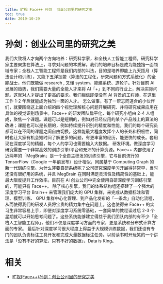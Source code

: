 ```yaml
---
title: 旷视 Face++ 孙剑  创业公司里的研究之美
toc: true
date: 2019-10-29
---
```

# 孙剑：创业公司里的研究之美


我们大致将人才向两个方向培养：研究科学家，和全栈人工智能工程师。研究科学家主要聚焦在算法上，寻求对问题的本质解，我们的培养目标是成为能独挡一面领域专家；全栈人工智能工程师是我们内部的叫法，目的是培养即能上九天揽月（算法设计和训练），又能下五洋捉鳖（算法的工程化，研究问题和方式系统化）的全能战士，他们既能做 research , 又懂 system，能建系统、造轮子。针对目前 AI 发展的趋势，我们需要大量的全能人才来将 AI「+」到不同的行业上，解决实际问题。这就对人才提出了更高的要求。我们相信即便没有 AI 背景的工程师，在这里工作 1-2 年后就能成为独当一面的人才。
怎么做事。有了一帮志同道合的小伙伴们，就要围绕这上面介绍的四个视觉理解核心问题开展研究、并将研究成果应用在具体的视觉识别场景中。Face++ 的研发团队扁平化，每个研究小组由 2-4 人组成，聚焦一个课题。课题可以是短期的，例如对已经应用的某个产品线上的算法的改进；课题也可以是长期的，例如持续提升识别的精度和性能。我们的每个研究员都可以在不同的课题之间自由切换，这样能最大程度发挥个人的长处和积极性，同时也让大家有机会短时间了解更多的问题，有更丰富的经历，能更快的成长。套用现在深度学习的精髓，每个人的学习也需要输入大数据。
研发环境。做深度学习研究需要一个非常高效的训练引擎/平台和充沛的计算资源。Face++ 内部使用了近两年的「MegBrain」是一个全自主研发的训练引擎，它与目前流行的 TensorFlow（Google 一年前发布）设计相似，同属基于 Computing Graph 的新一代训练引擎。为什么非要自研系统呢？公司研究深度学习开展得非常早，当时还没有很好用的系统，并且 MegBrain 在同时满足灵活性及精简性的基础上，能最大限度提升工作效率。目前在 AI 创业公司中完全使用自研深度学习训练引擎的，可能只有 Face++。
除了核心引擎，我们的体系结构组还搭建了一个强大的深度学习平台 Brain++ 来管理我们庞大的 GPU 集群，来完成从数据标注和管理、模型训练、 GPU 集群中心化管理、到产品化发布的「一条龙」自动化流程，从而使得我们的研发人员将宝贵的精力集中在问题上。这也使得来 Face++ 的实习生非常容易上手，即便对深度学习系统零基础，一套简单的教程读过后 2-3 个星期就可以开始思考问题了。这些系统能够建立得益于我们团队内部的有不少「全栈人工智能工程师」，他们不仅是深度学习方面的专家，更是系统和分布式计算方面的专家。
最后针对深度学习很大程度上得益于大规模训练数据，我们还设有专门的团队负责标注工具开发和完成大量数据标注任务。以前读书时开玩笑的一个讲法是「没有不好的算法，只有不好的数据」，Data is King。



# 相关

- [旷视(Face++)孙剑：创业公司里的研究之美](http://it.sohu.com/20170111/n478414841.shtml)
